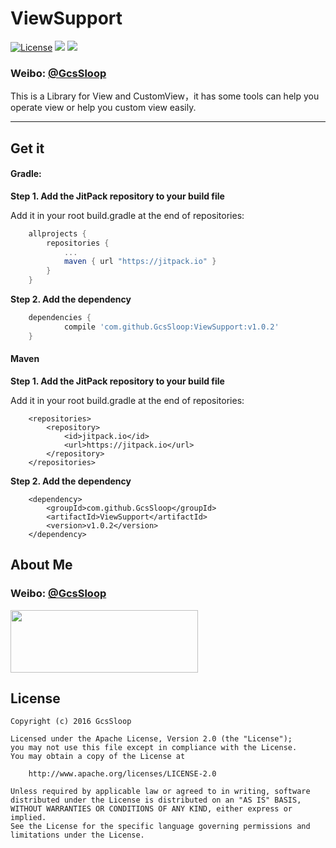 # ViewSupport

[![License](https://img.shields.io/badge/license-Apache%202-green.svg)](https://www.apache.org/licenses/LICENSE-2.0)
![](https://img.shields.io/badge/Support-7%2B-green.svg)
[![](https://jitpack.io/v/GcsSloop/ViewSupport.svg)](https://jitpack.io/#GcsSloop/ViewSupport)

### Weibo: [@GcsSloop](http://weibo.com/GcsSloop)

This is a Library for View and CustomView，it has some tools can help you operate view or help you custom view easily.

*****

## Get it

#### Gradle:

**Step 1. Add the JitPack repository to your build file**

Add it in your root build.gradle at the end of repositories:

``` gradle
	allprojects {
		repositories {
			...
			maven { url "https://jitpack.io" }
		}
	}
```

**Step 2. Add the dependency**

``` gradle
	dependencies {
	        compile 'com.github.GcsSloop:ViewSupport:v1.0.2'
	}
```

#### Maven

**Step 1. Add the JitPack repository to your build file**

Add it in your root build.gradle at the end of repositories:

``` maven
	<repositories>
		<repository>
		    <id>jitpack.io</id>
		    <url>https://jitpack.io</url>
		</repository>
	</repositories>
```

**Step 2. Add the dependency**

``` maven
	<dependency>
	    <groupId>com.github.GcsSloop</groupId>
	    <artifactId>ViewSupport</artifactId>
	    <version>v1.0.2</version>
	</dependency>
```

## About Me

### Weibo: [@GcsSloop](http://weibo.com/GcsSloop)

<a href="https://github.com/GcsSloop/README/blob/master/README.md" target="_blank"> <img src="http://ww4.sinaimg.cn/large/005Xtdi2gw1f1qn89ihu3j315o0dwwjc.jpg" width=300 height=100 /> </a>

## License

```
Copyright (c) 2016 GcsSloop

Licensed under the Apache License, Version 2.0 (the "License");
you may not use this file except in compliance with the License.
You may obtain a copy of the License at

    http://www.apache.org/licenses/LICENSE-2.0

Unless required by applicable law or agreed to in writing, software
distributed under the License is distributed on an "AS IS" BASIS,
WITHOUT WARRANTIES OR CONDITIONS OF ANY KIND, either express or implied.
See the License for the specific language governing permissions and
limitations under the License.
```
